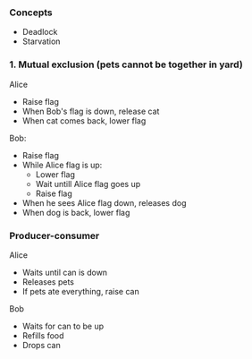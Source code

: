 ### Concepts


* Deadlock
* Starvation

### 1. Mutual exclusion (pets cannot be together in yard)

Alice

* Raise flag
* When Bob's flag is down, release cat
* When cat comes back, lower flag

Bob:

* Raise flag
* While Alice flag is up:
    - Lower flag
    - Wait untill Alice flag goes up
    - Raise flag
* When he sees Alice flag down, releases dog
* When dog is back, lower flag

### Producer-consumer

Alice

* Waits until can is down
* Releases pets
* If pets ate everything, raise can

Bob

* Waits for can to be up
* Refills food
* Drops can